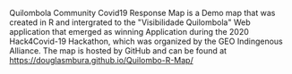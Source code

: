 Quilombola Community Covid19 Response Map is a Demo map that was created in R and intergrated to the "Visibilidade Quilombola" Web application that emerged as winning Application during the 2020 Hack4Covid-19 Hackathon, which was organized by the GEO Indingenous Alliance.
The map is hosted by GitHub and can be found at https://douglasmbura.github.io/Quilombo-R-Map/
